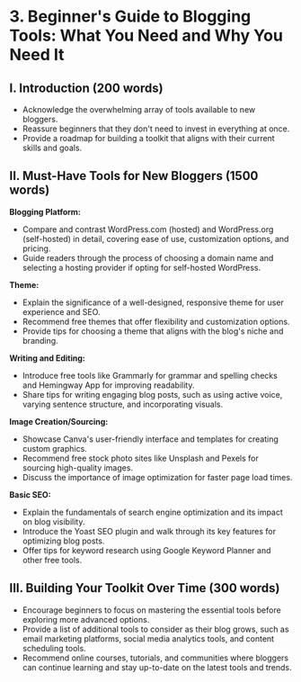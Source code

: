 # 3. Beginner's Guide to Blogging Tools: What You Need and Why You Need It

## I. Introduction (200 words)

- Acknowledge the overwhelming array of tools available to new bloggers.
- Reassure beginners that they don't need to invest in everything at once.
- Provide a roadmap for building a toolkit that aligns with their current skills and goals.

## II. Must-Have Tools for New Bloggers (1500 words)

**Blogging Platform:**

- Compare and contrast WordPress.com (hosted) and WordPress.org (self-hosted) in detail, covering ease of use, customization options, and pricing.
- Guide readers through the process of choosing a domain name and selecting a hosting provider if opting for self-hosted WordPress.

**Theme:**

- Explain the significance of a well-designed, responsive theme for user experience and SEO.
- Recommend free themes that offer flexibility and customization options.
- Provide tips for choosing a theme that aligns with the blog's niche and branding.

**Writing and Editing:**

- Introduce free tools like Grammarly for grammar and spelling checks and Hemingway App for improving readability.
- Share tips for writing engaging blog posts, such as using active voice, varying sentence structure, and incorporating visuals.

**Image Creation/Sourcing:**

- Showcase Canva's user-friendly interface and templates for creating custom graphics.
- Recommend free stock photo sites like Unsplash and Pexels for sourcing high-quality images.
- Discuss the importance of image optimization for faster page load times.

**Basic SEO:**

- Explain the fundamentals of search engine optimization and its impact on blog visibility.
- Introduce the Yoast SEO plugin and walk through its key features for optimizing blog posts.
- Offer tips for keyword research using Google Keyword Planner and other free tools.

## III. Building Your Toolkit Over Time (300 words)

- Encourage beginners to focus on mastering the essential tools before exploring more advanced options.
- Provide a list of additional tools to consider as their blog grows, such as email marketing platforms, social media analytics tools, and content scheduling tools.
- Recommend online courses, tutorials, and communities where bloggers can continue learning and stay up-to-date on the latest tools and trends.